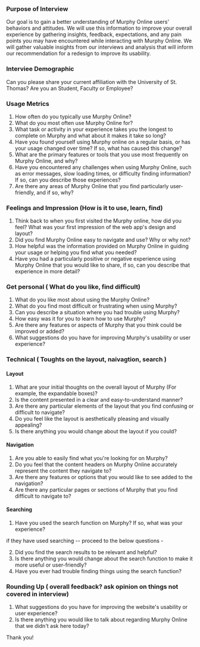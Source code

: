 ### Purpose of Interview

Our goal is to gain a better understanding of Murphy Online users' behaviors and attitudes. We will use this information to improve your overall experience by gathering insights, feedback, expectations, and any pain points you may have encountered while interacting with Murphy Online. We will gather valuable insights from our interviews and analysis that will inform our recommendation for a redesign to improve its usability.


###  Interviee Demographic 

Can you please share your current affiliation with the University of St. Thomas?  Are you an Student, Faculty or Employee?


### Usage Metrics 

1. How often do you typically use Murphy Online? 
2. What do you most often use Murphy Online for? 
3. What task or activity in your experience takes you the longest to complete on Murphy
and what about it makes it take so long? 
4. Have you found yourself using Murphy online on a regular basis, or has your usage changed over time? If so, what has caused this change?
5.  What are the primary features or tools that you use most frequently on Murphy Online, and why?
6.  Have you encountered any challenges when using Murphy Online, such as error messages, slow loading times, or difficulty finding information? If so, can you describe those experiences?
7.  Are there any areas of Murphy Online that you find particularly user-friendly, and if so, why?


### Feelings and Impression (How is it to use, learn, find)

1. Think back to when you first visited the Murphy online, how did you feel? What was your first impression of the web app's design and layout?
2. Did you find Murphy Online easy to navigate and use? Why or why not?
3. How helpful was the information provided on Murphy Online  in guiding your usage or helping you find what you needed?
4. Have you had a particularly positive or negative experience using Murphy Online that you would like to share,  if so, can you describe that experience in more detail?


### Get personal ( What do you like, find difficult)

1. What do you like most about using the Murphy Online?
2. What do you find most difficult or frustrating when using Murphy?
3. Can you describe a situation where you had trouble using Murphy?
4. How easy was it for you to learn how to use Murphy?
5. Are there any features or aspects of Murphy that you think could be improved or added?
6. What suggestions do you have for improving Murphy's usability or user experience?


### Technical ( Toughts on the layout, naivagtion, search )


#### Layout

1. What are your initial thoughts on the overall layout of Murphy (For example, the expandable boxes)?
2. Is the content presented in a clear and easy-to-understand manner?
3. Are there any particular elements of the layout that you find confusing or difficult to navigate?
4. Do you feel like the layout is aesthetically pleasing and visually appealing?
5. Is there anything you would change about the layout if you could?


#### Navigation

1. Are you able to easily find what you're looking for on Murphy? 
2. Do you feel that the content headers on Murphy Online  accurately represent the content they navigate to?
3. Are there any features or options that you would like to see added to the navigation?
4. Are there any particular pages or sections of Murphy that you find difficult to navigate to?


#### Searching 

1. Have you used the search function on Murphy? If so, what was your experience? 

if they have used searching -- proceed to the below questions - 

2. Did you find the search results to be relevant and helpful?
3. Is there anything you would change about the search function to make it more useful or user-friendly?
4. Have you ever had trouble finding things using the search function?


### Rounding Up ( overall feedback? ask opinion on things not covered in interview)

1. What suggestions do you have for improving the website's usability or user experience?
2. Is there anything you would like to talk about regarding Murphy Online that we didn't ask here today?

Thank you! 










